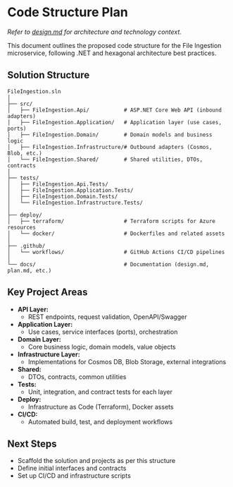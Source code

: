 
# Code Structure Plan

_Refer to [design.md](./design.md) for architecture and technology context._

This document outlines the proposed code structure for the File Ingestion microservice, following .NET and hexagonal architecture best practices.

## Solution Structure

```
FileIngestion.sln
│
├── src/
│   ├── FileIngestion.Api/           # ASP.NET Core Web API (inbound adapters)
│   ├── FileIngestion.Application/   # Application layer (use cases, ports)
│   ├── FileIngestion.Domain/        # Domain models and business logic
│   ├── FileIngestion.Infrastructure/# Outbound adapters (Cosmos, Blob, etc.)
│   └── FileIngestion.Shared/        # Shared utilities, DTOs, contracts
│
├── tests/
│   ├── FileIngestion.Api.Tests/
│   ├── FileIngestion.Application.Tests/
│   ├── FileIngestion.Domain.Tests/
│   └── FileIngestion.Infrastructure.Tests/
│
├── deploy/
│   ├── terraform/                   # Terraform scripts for Azure resources
│   └── docker/                      # Dockerfiles and related assets
│
├── .github/
│   └── workflows/                   # GitHub Actions CI/CD pipelines
│
└── docs/                            # Documentation (design.md, plan.md, etc.)
```

## Key Project Areas

- **API Layer:**
  - REST endpoints, request validation, OpenAPI/Swagger
- **Application Layer:**
  - Use cases, service interfaces (ports), orchestration
- **Domain Layer:**
  - Core business logic, domain models, value objects
- **Infrastructure Layer:**
  - Implementations for Cosmos DB, Blob Storage, external integrations
- **Shared:**
  - DTOs, contracts, common utilities
- **Tests:**
  - Unit, integration, and contract tests for each layer
- **Deploy:**
  - Infrastructure as Code (Terraform), Docker assets
- **CI/CD:**
  - Automated build, test, and deployment workflows

## Next Steps
- Scaffold the solution and projects as per this structure
- Define initial interfaces and contracts
- Set up CI/CD and infrastructure scripts
